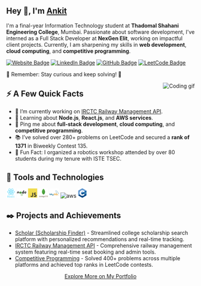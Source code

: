 <h2>Hey 👋, I'm <a href="https://lustrous-cucurucho-d9485f.netlify.app/">Ankit</a></h2> <p>I'm a final-year Information Technology student at <strong>Thadomal Shahani Engineering College</strong>, Mumbai. Passionate about software development, I've interned as a Full Stack Developer at <strong>NexGen Elit</strong>, working on impactful client projects. Currently, I am sharpening my skills in <strong>web development</strong>, <strong>cloud computing</strong>, and <strong>competitive programming</strong>.</p> <p> <a href="https://lustrous-cucurucho-d9485f.netlify.app/"><img src="https://img.shields.io/badge/-Portfolio-4E69C8?style=flat-square&labelColor=4E69C8&logo=Firefox&link=https://lustrous-cucurucho-d9485f.netlify.app/" alt="Website Badge"></a> <a href="https://www.linkedin.com/in/ankit-dubey-8975681ba/"><img src="https://img.shields.io/badge/-@AnkitDubey-0077B5?style=flat-square&labelColor=0077B5&logo=LinkedIn&link=https://www.linkedin.com/in/ankit-dubey-8975681ba/" alt="LinkedIn Badge"></a> <a href="https://github.com/ankitdubetsec"><img src="https://img.shields.io/badge/-@ankitdubetsec-0A0A0A?style=flat-square&labelColor=0A0A0A&logo=GitHub&link=https://github.com/ankitdubetsec" alt="GitHub Badge"></a> <a href="https://leetcode.com/ankitdubetsec/"><img src="https://img.shields.io/badge/-@AnkitDubey-FFA116?style=flat-square&labelColor=FFA116&logo=leetcode&link=https://leetcode.com/ankitdubetsec/" alt="LeetCode Badge"></a> </p> <p>🍌 Remember: Stay curious and keep solving! 🍌</p> <img align="right" src="https://media.giphy.com/media/3oEjI6SIIHBdRxXI40/giphy.gif" alt="Coding gif" /> <h2>⚡️ A Few Quick Facts</h2> <ul> <li>🔭 I’m currently working on <a href="https://github.com/ankitdubetsec/IRCTC_API">IRCTC Railway Management API</a>.</li> <li>🧐 Learning about <strong>Node.js</strong>, <strong>React.js</strong>, and <strong>AWS services</strong>.</li> <li>💬 Ping me about <strong>full-stack development</strong>, <strong>cloud computing</strong>, and <strong>competitive programming</strong>.</li> <li>📚 I’ve solved over 280+ problems on LeetCode and secured a <strong>rank of 1371</strong> in Biweekly Contest 135.</li> <li>🎉 Fun Fact: I organized a robotics workshop attended by over 80 students during my tenure with ISTE TSEC.</li> </ul> <h2>🚀 Tools and Technologies</h2> <p align="left"> <img src="https://raw.githubusercontent.com/devicons/devicon/master/icons/react/react-original-wordmark.svg" alt="react" width="25" height="25" /> <img src="https://raw.githubusercontent.com/devicons/devicon/master/icons/nodejs/nodejs-original-wordmark.svg" alt="nodejs" width="25" height="25" /> <img src="https://raw.githubusercontent.com/devicons/devicon/master/icons/javascript/javascript-original.svg" alt="javascript" width="25" height="25" /> <img src="https://raw.githubusercontent.com/devicons/devicon/master/icons/mongodb/mongodb-original-wordmark.svg" alt="mongodb" width="25" height="25" /> <img src="https://raw.githubusercontent.com/devicons/devicon/master/icons/mysql/mysql-original-wordmark.svg" alt="mysql" width="25" height="25" /> <img src="https://raw.githubusercontent.com/devicons/devicon/master/icons/aws/aws-original.svg" alt="aws" width="25" height="25" /> <img src="https://raw.githubusercontent.com/devicons/devicon/master/icons/cplusplus/cplusplus-original.svg" alt="c++" width="25" height="25" /> </p> <h2>✒️ Projects and Achievements</h2> <ul> <li><a href="https://github.com/ankitdubetsec/scholarship-finder">Scholar (Scholarship Finder)</a> - Streamlined college scholarship search platform with personalized recommendations and real-time tracking.</li> <li><a href="https://github.com/ankitdubetsec/IRCTC_API">IRCTC Railway Management API</a> - Comprehensive railway management system featuring real-time seat booking and admin tools.</li> <li><a href="https://leetcode.com/ankitdubetsec/">Competitive Programming</a> - Solved 400+ problems across multiple platforms and achieved top ranks in LeetCode contests.</li> </ul> <p align="center"><a href="https://lustrous-cucurucho-d9485f.netlify.app/">Explore More on My Portfolio</a></p>
